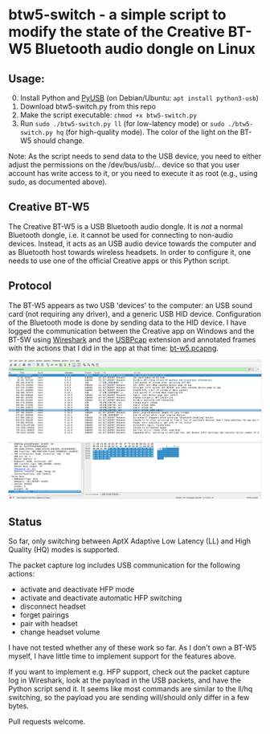 # btw5-switch - a simple script to modify the state of the Creative BT-W5 Bluetooth audio dongle on Linux

## Usage:

0. Install Python and [PyUSB](https://github.com/pyusb/pyusb) (on Debian/Ubuntu: `apt install python3-usb`)
1. Download btw5-switch.py from this repo
2. Make the script executable: `chmod +x btw5-switch.py`
3. Run `sudo ./btw5-switch.py ll`  (for low-latency mode) or `sudo ./btw5-switch.py hq` (for high-quality mode). The color of the light on the BT-W5 should change.

Note: As the script needs to send data to the USB device, you need to either adjust the permissions on the /dev/bus/usb/... device so that you user account has write access to it, or you need to execute it as root (e.g., using sudo, as documented above).

## Creative BT-W5

The Creative BT-W5 is a USB Bluetooth audio dongle.
It is *not* a normal Bluetooth dongle, i.e. it cannot be used for connecting to non-audio devices.
Instead, it acts as an USB audio device towards the computer and as Bluetooth host towards wireless headsets.
In order to configure it, one needs to use one of the official Creative apps or this Python script.

## Protocol

The BT-W5 appears as two USB 'devices' to the computer: an USB sound card (not requiring any driver), and a generic USB HID device.
Configuration of the Bluetooth mode is done by sending data to the HID device.
I have logged the communication between the Creative app on Windows and the BT-5W using [Wireshark](https://www.wireshark.org/) and the [USBPcap](https://github.com/desowin/usbpcap) extension and annotated frames with the actions that I did in the app at that time: [bt-w5.pcapng](bt-w5.pcapng).

![](./btw5-wireshark.png)

## Status

So far, only switching between AptX Adaptive Low Latency (LL) and High Quality (HQ) modes is supported.

The packet capture log includes USB communication for the following actions:

- activate and deactivate HFP mode
- activate and deactivate automatic HFP switching
- disconnect headset
- forget pairings
- pair with headset
- change headset volume

I have not tested whether any of these work so far.
As I don't own a BT-W5 myself, I have little time to implement support for the features above.

If you want to implement e.g. HFP support, check out the packet capture log in Wireshark, look at the payload in the USB packets, and have the Python script send it.
It seems like most commands are similar to the ll/hq switching, so the payload you are sending will/should only differ in a few bytes.

Pull requests welcome.
